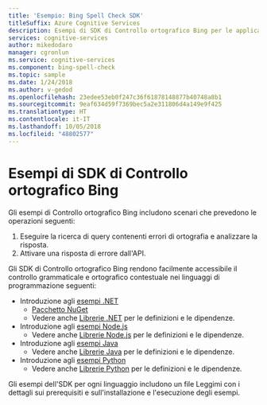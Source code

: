 ```yaml
---
title: 'Esempio: Bing Spell Check SDK'
titleSuffix: Azure Cognitive Services
description: Esempi di SDK di Controllo ortografico Bing per le applicazioni che eseguono il controllo grammaticale e ortografico contestuale.
services: cognitive-services
author: mikedodaro
manager: cgronlun
ms.service: cognitive-services
ms.component: bing-spell-check
ms.topic: sample
ms.date: 1/24/2018
ms.author: v-gedod
ms.openlocfilehash: 23edee53eb0f247c36f61878148877b40748a8b1
ms.sourcegitcommit: 9eaf634d59f7369bec5a2e311806d4a149e9f425
ms.translationtype: HT
ms.contentlocale: it-IT
ms.lasthandoff: 10/05/2018
ms.locfileid: "48802577"
---
```

# <a name="bing-spell-check-sdk-samples"></a>Esempi di SDK di Controllo ortografico Bing
Gli esempi di Controllo ortografico Bing includono scenari che prevedono le operazioni seguenti:
1. Eseguire la ricerca di query contenenti errori di ortografia e analizzare la risposta.
2. Attivare una risposta di errore dall'API.

Gli SDK di Controllo ortografico Bing rendono facilmente accessibile il controllo grammaticale e ortografico contestuale nei linguaggi di programmazione seguenti:
* Introduzione agli [esempi .NET](https://github.com/Azure-Samples/cognitive-services-dotnet-sdk-samples/tree/master/BingSearchv7) 
    * [Pacchetto NuGet](https://www.nuget.org/packages/Microsoft.Azure.CognitiveServices.SpellCheck/1.2.0)
    * Vedere anche [Librerie .NET](https://github.com/Azure/azure-sdk-for-net/tree/psSdkJson6/src/SDKs/CognitiveServices/dataPlane/Language/SpellCheck) per le definizioni e le dipendenze.
* Introduzione agli [esempi Node.js](https://github.com/Azure-Samples/cognitive-services-node-sdk-samples) 
    * Vedere anche [Librerie Node.js](https://github.com/Azure/azure-sdk-for-node/tree/master/lib/services/spellCheck) per le definizioni e le dipendenze.
* Introduzione agli [esempi Java](https://github.com/Azure-Samples/cognitive-services-java-sdk-samples) 
    * Vedere anche [Librerie Java](https://github.com/Azure/azure-sdk-for-java/tree/master/cognitiveservices/azure-spellcheck) per le definizioni e le dipendenze.
* Introduzione agli [esempi Python](https://github.com/Azure-Samples/cognitive-services-python-sdk-samples) 
    * Vedere anche [Librerie Python](https://github.com/Azure/azure-sdk-for-python/tree/master/azure-cognitiveservices-language-spellcheck) per le definizioni e le dipendenze.

Gli esempi dell'SDK per ogni linguaggio includono un file Leggimi con i dettagli sui prerequisiti e sull'installazione e l'esecuzione degli esempi.